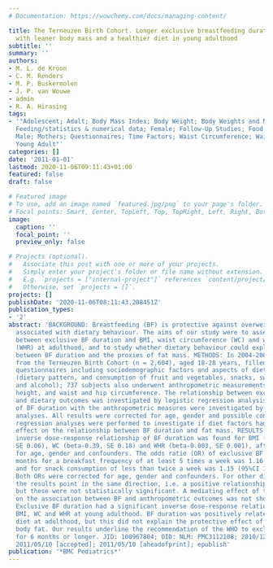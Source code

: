 ```yaml
---
# Documentation: https://wowchemy.com/docs/managing-content/

title: The Terneuzen Birth Cohort. Longer exclusive breastfeeding duration is associated
  with leaner body mass and a healthier diet in young adulthood
subtitle: ''
summary: ''
authors:
- M. L. de Kroon
- C. M. Renders
- M. P. Buskermolen
- J. P. van Wouwe
- admin
- R. A. Hirasing
tags:
- '"Adolescent; Adult; Body Mass Index; Body Weight; Body Weights and Measures; Breast
  Feeding/statistics & numerical data; Female; Follow-Up Studies; Food Habits; Humans;
  Male; Mothers; Questionnaires; Time Factors; Waist Circumference; Waist-Hip Ratio;
  Young Adult"'
categories: []
date: '2011-01-01'
lastmod: 2020-11-06T09:11:43+01:00
featured: false
draft: false

# Featured image
# To use, add an image named `featured.jpg/png` to your page's folder.
# Focal points: Smart, Center, TopLeft, Top, TopRight, Left, Right, BottomLeft, Bottom, BottomRight.
image:
  caption: ''
  focal_point: ''
  preview_only: false

# Projects (optional).
#   Associate this post with one or more of your projects.
#   Simply enter your project's folder or file name without extension.
#   E.g. `projects = ["internal-project"]` references `content/project/deep-learning/index.md`.
#   Otherwise, set `projects = []`.
projects: []
publishDate: '2020-11-06T08:11:43.208451Z'
publication_types:
- '2'
abstract: 'BACKGROUND: Breastfeeding (BF) is protective against overweight and is
  associated with dietary behaviour. The aims of our study were to assess the relationship
  between exclusive BF duration and BMI, waist circumference (WC) and waist-hip ratio
  (WHR) at adulthood, and to study whether dietary behaviour could explain the relationship
  between BF duration and the proxies of fat mass. METHODS: In 2004-2005, 822 subjects
  from the Terneuzen Birth Cohort (n = 2,604), aged 18-28 years, filled in postal
  questionnaires including sociodemographic factors and aspects of dietary behaviour
  (dietary pattern, and consumption of fruit and vegetables, snacks, sweetened beverages
  and alcohol); 737 subjects also underwent anthropometric measurements of weight,
  height, and waist and hip circumference. The relationship between exclusive BF duration
  and dietary outcomes was investigated by logistic regression analysis. The relationships
  of BF duration with the anthropometric measures were investigated by linear regression
  analyses. All results were corrected for age, gender and possible confounders. Finally,
  regression analyses were performed to investigate if diet factors had a mediating
  effect on the relationship between BF duration and fat mass. RESULTS: A significant
  inverse dose-response relationship of BF duration was found for BMI (beta-0.13,
  SE 0.06), WC (beta-0.39, SE 0.18) and WHR (beta-0.003, SE 0.001), after correction
  for age, gender and confounders. The odds ratio (OR) of exclusive BF duration in
  months for a breakfast frequency of at least 5 times a week was 1.16 (95%CI 1.06-1.27),
  and for snack consumption of less than twice a week was 1.15 (95%CI 1.06-1.25).
  Both ORs were corrected for age, gender and confounders. For other dietary outcomes,
  the results point in the same direction, i.e. a positive relationship with BF duration,
  but these were not statistically significant. A mediating effect of the diet factors
  on the association between BF and anthropometric outcomes was not shown. CONCLUSIONS:
  Exclusive BF duration had a significant inverse dose-response relationship with
  BMI, WC and WHR at young adulthood. BF duration was positively related to a healthier
  diet at adulthood, but this did not explain the protective effect of BF against
  body fat. Our results underline the recommendation of the WHO to exclusively breastfeed
  for 6 months or longer. JID: 100967804; OID: NLM: PMC3112108; 2010/12/28 [received];
  2011/05/10 [accepted]; 2011/05/10 [aheadofprint]; epublish'
publication: '*BMC Pediatrics*'
---
```

